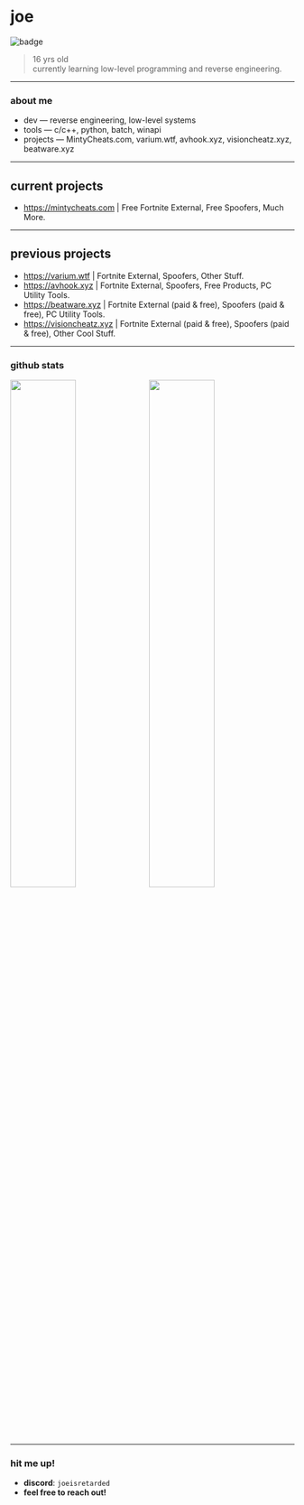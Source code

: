 # joe

![badge](https://img.shields.io/badge/joe-development-black?style=for-the-badge&logo=github&logoColor=white)


> 16 yrs old  
> currently learning low-level programming and reverse engineering.

---

### about me

- dev — reverse engineering, low-level systems  
- tools — c/c++, python, batch, winapi    
- projects — MintyCheats.com, varium.wtf, avhook.xyz, visioncheatz.xyz, beatware.xyz

---

## current projects
- https://mintycheats.com | Free Fortnite External, Free Spoofers, Much More.

---
## previous projects
- https://varium.wtf | Fortnite External, Spoofers, Other Stuff.
- https://avhook.xyz | Fortnite External, Spoofers, Free Products, PC Utility Tools.
- https://beatware.xyz | Fortnite External (paid & free), Spoofers (paid & free), PC Utility Tools.
- https://visioncheatz.xyz | Fortnite External (paid & free), Spoofers (paid & free), Other Cool Stuff.
---

### github stats

<p align="left">
  <img src="https://github-readme-stats.vercel.app/api?username=joe1338&show_icons=true&theme=tokyonight&hide_border=true" width="48%" />
  <img src="https://github-readme-streak-stats.herokuapp.com?user=joe1338&theme=tokyonight&hide_border=true" width="48%" />
</p>

---

### hit me up!

- **discord**: `joeisretarded`  
- **feel free to reach out!**
